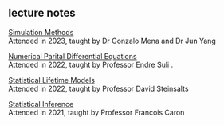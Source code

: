 ## lecture notes


[Simulation Methods](https://github.com/karrups/karrups.github.io/blob/master/docs/Karan_Stream_Simulation_Methods.pdf.pdf)<br>
Attended in 2023, taught by Dr Gonzalo Mena and Dr Jun Yang

[Numerical Parital Differential Equations](https://github.com/karrups/karrups.github.io/blob/master/docs/NumericalPDEs.pdf)<br>
Attended in 2022, taught by Professor Endre Suli .<br>

[Statistical Lifetime Models](https://github.com/karrups/karrups.github.io/blob/master/docs/StatisticalLifetimeModels.pdf)<br>
Attended in 2022, taught by Professor David Steinsalts

[Statistical Inference](https://github.com/karrups/karrups.github.io/blob/master/docs/StatisticalInference.pdf)<br>
Attended in 2021, taught by Professor Francois Caron
